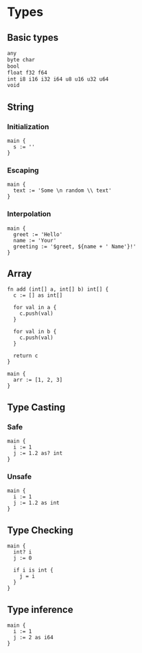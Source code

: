 # Types

## Basic types
```txt
any
byte char
bool
float f32 f64
int i8 i16 i32 i64 u8 u16 u32 u64
void
```

## String

### Initialization
```the
main {
  s := ''
}
```

### Escaping
```the
main {
  text := 'Some \n random \\ text'
}
```

### Interpolation
```the
main {
  greet := 'Hello'
  name := 'Your'
  greeting := '$greet, ${name + ' Name'}!'
}
```

## Array
```the
fn add (int[] a, int[] b) int[] {
  c := [] as int[]

  for val in a {
    c.push(val)
  }

  for val in b {
    c.push(val)
  }

  return c
}

main {
  arr := [1, 2, 3]
}
```

## Type Casting

### Safe
```the
main {
  i := 1
  j := 1.2 as? int
}
```

### Unsafe
```the
main {
  i := 1
  j := 1.2 as int
}
```

## Type Checking
```the
main {
  int? i
  j := 0

  if i is int {
    j = i
  }
}
```

## Type inference
```the
main {
  i := 1
  j := 2 as i64
}
```
